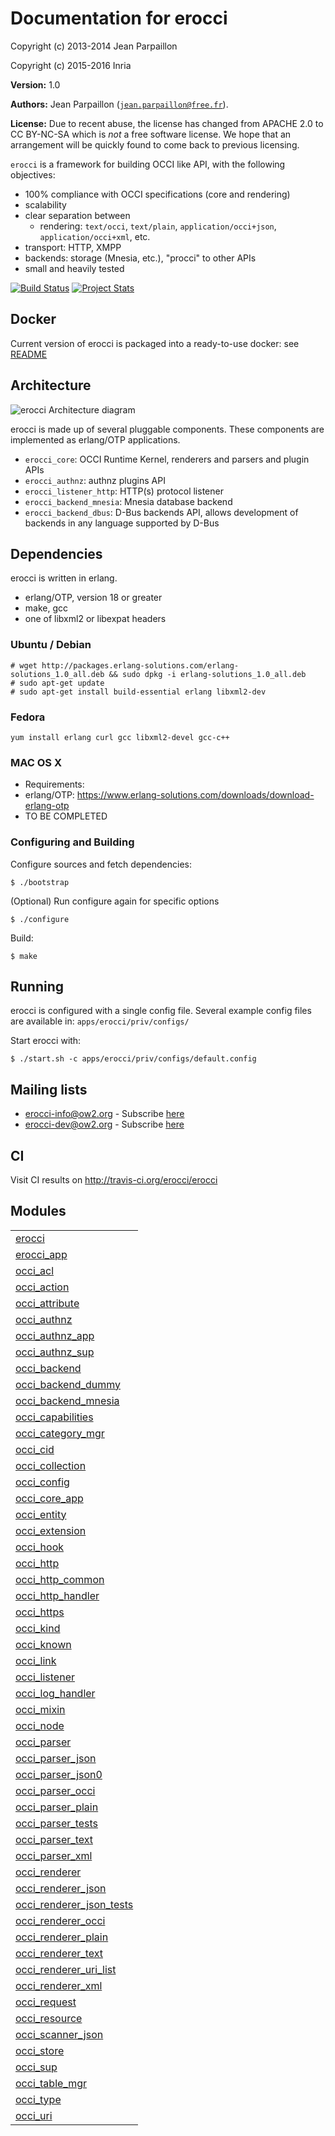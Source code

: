 

# Documentation for erocci #

Copyright (c) 2013-2014 Jean Parpaillon

Copyright (c) 2015-2016 Inria

__Version:__ 1.0

__Authors:__ Jean Parpaillon ([`jean.parpaillon@free.fr`](mailto:jean.parpaillon@free.fr)).

__License:__ Due to recent abuse, the license has changed from APACHE
2.0 to CC BY-NC-SA which is _not_ a free software license. We hope
that an arrangement will be quickly found to come back to previous
licensing.

`erocci` is a framework for building OCCI like API, with the following objectives:
* 100% compliance with OCCI specifications (core and rendering)
* scalability
* clear separation between 
  * rendering: `text/occi`, `text/plain`, `application/occi+json`, `application/occi+xml`, etc.
* transport: HTTP, XMPP
* backends: storage (Mnesia, etc.), "procci" to other APIs
* small and heavily tested

[![Build Status](https://travis-ci.org/erocci/erocci.svg?branch=master)](https://travis-ci.org/erocci/erocci) [![Project Stats](https://www.openhub.net/p/erocci/widgets/project_thin_badge.gif)](https://www.openhub.net/p/erocci)

## Docker

Current version of erocci is packaged into a ready-to-use docker: see
[README](tools/docker/README.md)

## Architecture

![erocci Architecture diagram](https://raw.github.com/erocci/erocci/master/doc/erocci.png)

erocci is made up of several pluggable components. These components
are implemented as erlang/OTP applications.

* `erocci_core`: OCCI Runtime Kernel, renderers and parsers and plugin APIs
* `erocci_authnz`:  authnz plugins API
* `erocci_listener_http`: HTTP(s) protocol listener
* `erocci_backend_mnesia`: Mnesia database backend
* `erocci_backend_dbus`: D-Bus backends API, allows development of
backends in any language supported by D-Bus

## Dependencies

erocci is written in erlang.

* erlang/OTP, version 18 or greater
* make, gcc
* one of libxml2 or libexpat headers

### Ubuntu / Debian

```
# wget http://packages.erlang-solutions.com/erlang-solutions_1.0_all.deb && sudo dpkg -i erlang-solutions_1.0_all.deb
# sudo apt-get update
# sudo apt-get install build-essential erlang libxml2-dev
```

### Fedora

```
yum install erlang curl gcc libxml2-devel gcc-c++
```

### MAC OS X

* Requirements:
* erlang/OTP: https://www.erlang-solutions.com/downloads/download-erlang-otp
* TO BE COMPLETED

### Configuring and Building

Configure sources and fetch dependencies:

```
$ ./bootstrap
```
(Optional) Run configure again for specific options

```
$ ./configure
```
Build:

```
$ make
```

## Running

erocci is configured with a single config file. Several example config
files are available in: `apps/erocci/priv/configs/`

Start erocci with:

```
$ ./start.sh -c apps/erocci/priv/configs/default.config
```

## Mailing lists

* [erocci-info@ow2.org](mailto:erocci-info@ow2.org) - Subscribe [here](http://forge.ow2.org/mail/?group_id=429)
* [erocci-dev@ow2.org](mailto:erocci-dev@ow2.org) - Subscribe [here](http://forge.ow2.org/mail/?group_id=429)

## CI

Visit CI results on http://travis-ci.org/erocci/erocci


## Modules ##


<table width="100%" border="0" summary="list of modules">
<tr><td><a href="http://github.com/erocci/erocci/blob/master/doc/erocci.md" class="module">erocci</a></td></tr>
<tr><td><a href="http://github.com/erocci/erocci/blob/master/doc/erocci_app.md" class="module">erocci_app</a></td></tr>
<tr><td><a href="http://github.com/erocci/erocci/blob/master/doc/occi_acl.md" class="module">occi_acl</a></td></tr>
<tr><td><a href="http://github.com/erocci/erocci/blob/master/doc/occi_action.md" class="module">occi_action</a></td></tr>
<tr><td><a href="http://github.com/erocci/erocci/blob/master/doc/occi_attribute.md" class="module">occi_attribute</a></td></tr>
<tr><td><a href="http://github.com/erocci/erocci/blob/master/doc/occi_authnz.md" class="module">occi_authnz</a></td></tr>
<tr><td><a href="http://github.com/erocci/erocci/blob/master/doc/occi_authnz_app.md" class="module">occi_authnz_app</a></td></tr>
<tr><td><a href="http://github.com/erocci/erocci/blob/master/doc/occi_authnz_sup.md" class="module">occi_authnz_sup</a></td></tr>
<tr><td><a href="http://github.com/erocci/erocci/blob/master/doc/occi_backend.md" class="module">occi_backend</a></td></tr>
<tr><td><a href="http://github.com/erocci/erocci/blob/master/doc/occi_backend_dummy.md" class="module">occi_backend_dummy</a></td></tr>
<tr><td><a href="http://github.com/erocci/erocci/blob/master/doc/occi_backend_mnesia.md" class="module">occi_backend_mnesia</a></td></tr>
<tr><td><a href="http://github.com/erocci/erocci/blob/master/doc/occi_capabilities.md" class="module">occi_capabilities</a></td></tr>
<tr><td><a href="http://github.com/erocci/erocci/blob/master/doc/occi_category_mgr.md" class="module">occi_category_mgr</a></td></tr>
<tr><td><a href="http://github.com/erocci/erocci/blob/master/doc/occi_cid.md" class="module">occi_cid</a></td></tr>
<tr><td><a href="http://github.com/erocci/erocci/blob/master/doc/occi_collection.md" class="module">occi_collection</a></td></tr>
<tr><td><a href="http://github.com/erocci/erocci/blob/master/doc/occi_config.md" class="module">occi_config</a></td></tr>
<tr><td><a href="http://github.com/erocci/erocci/blob/master/doc/occi_core_app.md" class="module">occi_core_app</a></td></tr>
<tr><td><a href="http://github.com/erocci/erocci/blob/master/doc/occi_entity.md" class="module">occi_entity</a></td></tr>
<tr><td><a href="http://github.com/erocci/erocci/blob/master/doc/occi_extension.md" class="module">occi_extension</a></td></tr>
<tr><td><a href="http://github.com/erocci/erocci/blob/master/doc/occi_hook.md" class="module">occi_hook</a></td></tr>
<tr><td><a href="http://github.com/erocci/erocci/blob/master/doc/occi_http.md" class="module">occi_http</a></td></tr>
<tr><td><a href="http://github.com/erocci/erocci/blob/master/doc/occi_http_common.md" class="module">occi_http_common</a></td></tr>
<tr><td><a href="http://github.com/erocci/erocci/blob/master/doc/occi_http_handler.md" class="module">occi_http_handler</a></td></tr>
<tr><td><a href="http://github.com/erocci/erocci/blob/master/doc/occi_https.md" class="module">occi_https</a></td></tr>
<tr><td><a href="http://github.com/erocci/erocci/blob/master/doc/occi_kind.md" class="module">occi_kind</a></td></tr>
<tr><td><a href="http://github.com/erocci/erocci/blob/master/doc/occi_known.md" class="module">occi_known</a></td></tr>
<tr><td><a href="http://github.com/erocci/erocci/blob/master/doc/occi_link.md" class="module">occi_link</a></td></tr>
<tr><td><a href="http://github.com/erocci/erocci/blob/master/doc/occi_listener.md" class="module">occi_listener</a></td></tr>
<tr><td><a href="http://github.com/erocci/erocci/blob/master/doc/occi_log_handler.md" class="module">occi_log_handler</a></td></tr>
<tr><td><a href="http://github.com/erocci/erocci/blob/master/doc/occi_mixin.md" class="module">occi_mixin</a></td></tr>
<tr><td><a href="http://github.com/erocci/erocci/blob/master/doc/occi_node.md" class="module">occi_node</a></td></tr>
<tr><td><a href="http://github.com/erocci/erocci/blob/master/doc/occi_parser.md" class="module">occi_parser</a></td></tr>
<tr><td><a href="http://github.com/erocci/erocci/blob/master/doc/occi_parser_json.md" class="module">occi_parser_json</a></td></tr>
<tr><td><a href="http://github.com/erocci/erocci/blob/master/doc/occi_parser_json0.md" class="module">occi_parser_json0</a></td></tr>
<tr><td><a href="http://github.com/erocci/erocci/blob/master/doc/occi_parser_occi.md" class="module">occi_parser_occi</a></td></tr>
<tr><td><a href="http://github.com/erocci/erocci/blob/master/doc/occi_parser_plain.md" class="module">occi_parser_plain</a></td></tr>
<tr><td><a href="http://github.com/erocci/erocci/blob/master/doc/occi_parser_tests.md" class="module">occi_parser_tests</a></td></tr>
<tr><td><a href="http://github.com/erocci/erocci/blob/master/doc/occi_parser_text.md" class="module">occi_parser_text</a></td></tr>
<tr><td><a href="http://github.com/erocci/erocci/blob/master/doc/occi_parser_xml.md" class="module">occi_parser_xml</a></td></tr>
<tr><td><a href="http://github.com/erocci/erocci/blob/master/doc/occi_renderer.md" class="module">occi_renderer</a></td></tr>
<tr><td><a href="http://github.com/erocci/erocci/blob/master/doc/occi_renderer_json.md" class="module">occi_renderer_json</a></td></tr>
<tr><td><a href="http://github.com/erocci/erocci/blob/master/doc/occi_renderer_json_tests.md" class="module">occi_renderer_json_tests</a></td></tr>
<tr><td><a href="http://github.com/erocci/erocci/blob/master/doc/occi_renderer_occi.md" class="module">occi_renderer_occi</a></td></tr>
<tr><td><a href="http://github.com/erocci/erocci/blob/master/doc/occi_renderer_plain.md" class="module">occi_renderer_plain</a></td></tr>
<tr><td><a href="http://github.com/erocci/erocci/blob/master/doc/occi_renderer_text.md" class="module">occi_renderer_text</a></td></tr>
<tr><td><a href="http://github.com/erocci/erocci/blob/master/doc/occi_renderer_uri_list.md" class="module">occi_renderer_uri_list</a></td></tr>
<tr><td><a href="http://github.com/erocci/erocci/blob/master/doc/occi_renderer_xml.md" class="module">occi_renderer_xml</a></td></tr>
<tr><td><a href="http://github.com/erocci/erocci/blob/master/doc/occi_request.md" class="module">occi_request</a></td></tr>
<tr><td><a href="http://github.com/erocci/erocci/blob/master/doc/occi_resource.md" class="module">occi_resource</a></td></tr>
<tr><td><a href="http://github.com/erocci/erocci/blob/master/doc/occi_scanner_json.md" class="module">occi_scanner_json</a></td></tr>
<tr><td><a href="http://github.com/erocci/erocci/blob/master/doc/occi_store.md" class="module">occi_store</a></td></tr>
<tr><td><a href="http://github.com/erocci/erocci/blob/master/doc/occi_sup.md" class="module">occi_sup</a></td></tr>
<tr><td><a href="http://github.com/erocci/erocci/blob/master/doc/occi_table_mgr.md" class="module">occi_table_mgr</a></td></tr>
<tr><td><a href="http://github.com/erocci/erocci/blob/master/doc/occi_type.md" class="module">occi_type</a></td></tr>
<tr><td><a href="http://github.com/erocci/erocci/blob/master/doc/occi_uri.md" class="module">occi_uri</a></td></tr></table>

